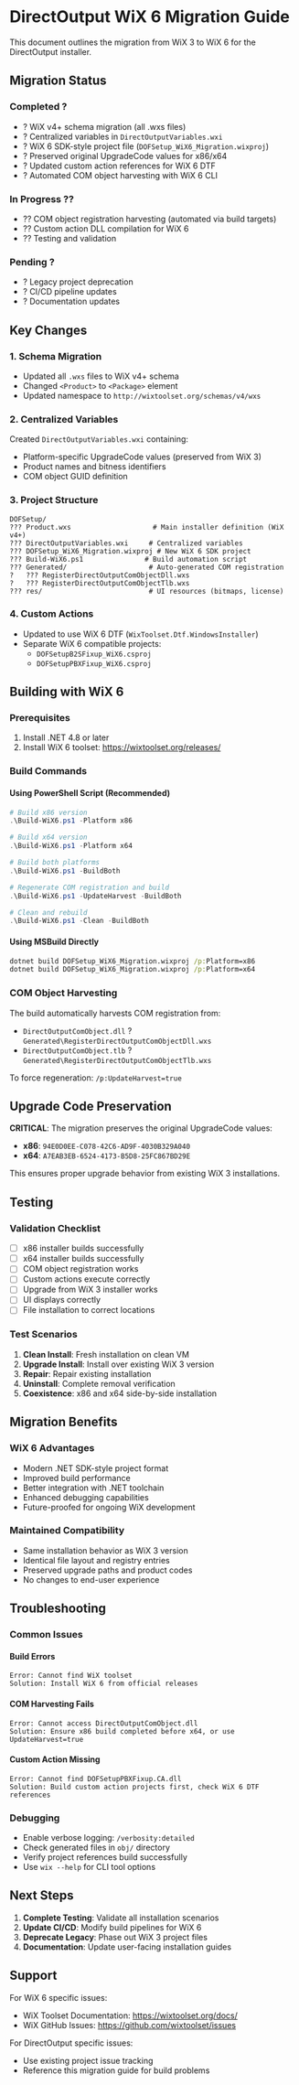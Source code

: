 # DirectOutput WiX 6 Migration Guide

This document outlines the migration from WiX 3 to WiX 6 for the DirectOutput installer.

## Migration Status

### Completed ?
- ? WiX v4+ schema migration (all .wxs files)
- ? Centralized variables in `DirectOutputVariables.wxi`
- ? WiX 6 SDK-style project file (`DOFSetup_WiX6_Migration.wixproj`)
- ? Preserved original UpgradeCode values for x86/x64
- ? Updated custom action references for WiX 6 DTF
- ? Automated COM object harvesting with WiX 6 CLI

### In Progress ??
- ?? COM object registration harvesting (automated via build targets)
- ?? Custom action DLL compilation for WiX 6
- ?? Testing and validation

### Pending ?
- ? Legacy project deprecation
- ? CI/CD pipeline updates
- ? Documentation updates

## Key Changes

### 1. Schema Migration
- Updated all `.wxs` files to WiX v4+ schema
- Changed `<Product>` to `<Package>` element
- Updated namespace to `http://wixtoolset.org/schemas/v4/wxs`

### 2. Centralized Variables
Created `DirectOutputVariables.wxi` containing:
- Platform-specific UpgradeCode values (preserved from WiX 3)
- Product names and bitness identifiers
- COM object GUID definition

### 3. Project Structure
```
DOFSetup/
??? Product.wxs                    # Main installer definition (WiX v4+)
??? DirectOutputVariables.wxi     # Centralized variables
??? DOFSetup_WiX6_Migration.wixproj # New WiX 6 SDK project
??? Build-WiX6.ps1               # Build automation script
??? Generated/                    # Auto-generated COM registration
?   ??? RegisterDirectOutputComObjectDll.wxs
?   ??? RegisterDirectOutputComObjectTlb.wxs
??? res/                          # UI resources (bitmaps, license)
```

### 4. Custom Actions
- Updated to use WiX 6 DTF (`WixToolset.Dtf.WindowsInstaller`)
- Separate WiX 6 compatible projects:
  - `DOFSetupB2SFixup_WiX6.csproj`
  - `DOFSetupPBXFixup_WiX6.csproj`

## Building with WiX 6

### Prerequisites
1. Install .NET 4.8 or later
2. Install WiX 6 toolset: https://wixtoolset.org/releases/

### Build Commands

#### Using PowerShell Script (Recommended)
```powershell
# Build x86 version
.\Build-WiX6.ps1 -Platform x86

# Build x64 version  
.\Build-WiX6.ps1 -Platform x64

# Build both platforms
.\Build-WiX6.ps1 -BuildBoth

# Regenerate COM registration and build
.\Build-WiX6.ps1 -UpdateHarvest -BuildBoth

# Clean and rebuild
.\Build-WiX6.ps1 -Clean -BuildBoth
```

#### Using MSBuild Directly
```cmd
dotnet build DOFSetup_WiX6_Migration.wixproj /p:Platform=x86
dotnet build DOFSetup_WiX6_Migration.wixproj /p:Platform=x64
```

### COM Object Harvesting
The build automatically harvests COM registration from:
- `DirectOutputComObject.dll` ? `Generated\RegisterDirectOutputComObjectDll.wxs`
- `DirectOutputComObject.tlb` ? `Generated\RegisterDirectOutputComObjectTlb.wxs`

To force regeneration: `/p:UpdateHarvest=true`

## Upgrade Code Preservation

**CRITICAL**: The migration preserves the original UpgradeCode values:
- **x86**: `94E0D0EE-C078-42C6-AD9F-4030B329A040`
- **x64**: `A7EAB3EB-6524-4173-B5D8-25FC867BD29E`

This ensures proper upgrade behavior from existing WiX 3 installations.

## Testing

### Validation Checklist
- [ ] x86 installer builds successfully
- [ ] x64 installer builds successfully  
- [ ] COM object registration works
- [ ] Custom actions execute correctly
- [ ] Upgrade from WiX 3 installer works
- [ ] UI displays correctly
- [ ] File installation to correct locations

### Test Scenarios
1. **Clean Install**: Fresh installation on clean VM
2. **Upgrade Install**: Install over existing WiX 3 version
3. **Repair**: Repair existing installation
4. **Uninstall**: Complete removal verification
5. **Coexistence**: x86 and x64 side-by-side installation

## Migration Benefits

### WiX 6 Advantages
- Modern .NET SDK-style project format
- Improved build performance
- Better integration with .NET toolchain
- Enhanced debugging capabilities
- Future-proofed for ongoing WiX development

### Maintained Compatibility
- Same installation behavior as WiX 3 version
- Identical file layout and registry entries
- Preserved upgrade paths and product codes
- No changes to end-user experience

## Troubleshooting

### Common Issues

#### Build Errors
```
Error: Cannot find WiX toolset
Solution: Install WiX 6 from official releases
```

#### COM Harvesting Fails
```
Error: Cannot access DirectOutputComObject.dll
Solution: Ensure x86 build completed before x64, or use UpdateHarvest=true
```

#### Custom Action Missing
```
Error: Cannot find DOFSetupPBXFixup.CA.dll
Solution: Build custom action projects first, check WiX 6 DTF references
```

### Debugging
- Enable verbose logging: `/verbosity:detailed`
- Check generated files in `obj/` directory
- Verify project references build successfully
- Use `wix --help` for CLI tool options

## Next Steps

1. **Complete Testing**: Validate all installation scenarios
2. **Update CI/CD**: Modify build pipelines for WiX 6
3. **Deprecate Legacy**: Phase out WiX 3 project files
4. **Documentation**: Update user-facing installation guides

## Support

For WiX 6 specific issues:
- WiX Toolset Documentation: https://wixtoolset.org/docs/
- WiX GitHub Issues: https://github.com/wixtoolset/issues

For DirectOutput specific issues:
- Use existing project issue tracking
- Reference this migration guide for build problems